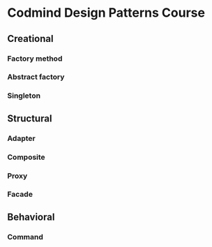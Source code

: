 # Codmind Design Patterns Course
## Creational
### Factory method
### Abstract factory
### Singleton
## Structural
### Adapter
### Composite
### Proxy
### Facade
## Behavioral
### Command
